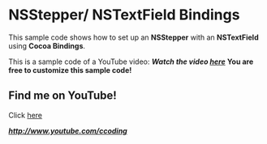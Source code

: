 # NSStepper/ NSTextField Bindings
This sample code shows how to set up an **NSStepper** with an **NSTextField** using **Cocoa Bindings**.

This is a sample code of a YouTube video:
***Watch the video [here](http://www.youtube.com/watch?v=ZZSHU-O7HVo "Very nice Xcode tutorials are on my YouTube channel! Don't forget to subcribe!")***
**You are free to customize this sample code!**

## Find me on YouTube!
Click [here](http://www.youtube.com/ccoding "Very nice Xcode tutorials are on my YouTube channel! Don't forget to subcribe!")

***http://www.youtube.com/ccoding***

